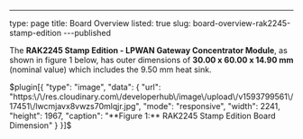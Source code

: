 ---
type: page
title: Board Overview
listed: true
slug: board-overview-rak2245-stamp-edition
---published

The **RAK2245 Stamp Edition - LPWAN Gateway Concentrator Module**, as shown in figure 1 below, has outer dimensions of **30.00 x 60.00 x 14.90 mm** (nominal value) which includes the 9.50 mm heat sink.

$plugin[{
    "type": "image",
    "data": {
        "url": "https:\/\/res.cloudinary.com\/developerhub\/image\/upload\/v1593799561\/17451\/lwcmjavx8vwzs70mlqjr.jpg",
        "mode": "responsive",
        "width": 2241,
        "height": 1967,
        "caption": "**Figure 1:** RAK2245 Stamp Edition Board Dimension"
    }
}]$


